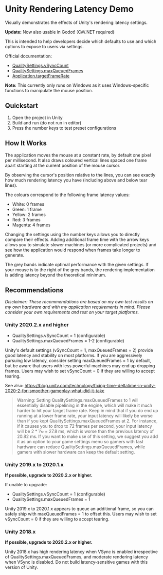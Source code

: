 # Unity Rendering Latency Demo

Visually demonstrates the effects of Unity's rendering latency settings.

**Update:** Now also usable in Godot! (C#/.NET required)

This is intended to help developers decide which defaults to use
and which options to expose to users via settings.

Official documentation:
* [QualitySettings.vSyncCount](https://docs.unity3d.com/ScriptReference/QualitySettings-vSyncCount.html)
* [QualitySettings.maxQueuedFrames](https://docs.unity3d.com/ScriptReference/QualitySettings-maxQueuedFrames.html)
* [Application.targetFrameRate](https://docs.unity3d.com/ScriptReference/Application-targetFrameRate.html)

**Note:** This currently only runs on Windows as it uses
Windows-specific functions to manipulate the mouse position.

## Quickstart

1. Open the project in Unity
1. Build and run (do not run in editor)
1. Press the number keys to test preset configurations

## How It Works

The application moves the mouse at a constant rate,
by default one pixel per millisecond.
It also draws coloured vertical lines spaced one frame apart
starting at the current position of the mouse cursor.

By observing the cursor's position relative to the lines,
you can see exactly how much rendering latency you have
(including above and below tear lines).

The colours correspond to the following frame latency values:

* White: 0 frames
* Green: 1 frame
* Yellow: 2 frames
* Red: 3 frames
* Magenta: 4 frames

Changing the settings using the number keys
allows you to directly compare their effects.
Adding additional frame time with the arrow keys allows you to
simulate slower machines (or more complicated projects) and see
how the application would respond when frames take longer to generate.

The grey bands indicate optimal performance with the given settings.
If your mouse is to the right of the grey bands, the rendering implementation
is adding latency beyond the theoretical minimum.

## Recommendations

*Disclaimer: These recommendations are based on my own test results
on my own hardware and with my application requirements in mind.
Please consider your own requirements and test on your target platforms.*

### Unity 2020.2.x and higher

* QualitySettings.vSyncCount = 1 (configurable)
* QualitySettings.maxQueuedFrames = 1-2 (configurable)

Unity's default settings (vSyncCount = 1, maxQueuedFrames = 2)
provide good latency and stability on most platforms.
If you are aggressively pursuing low latency, consider setting
maxQueuedFrames = 1 by default, but be aware that users with
less powerful machines may end up dropping frames.
Users may wish to set vSyncCount = 0 if they are willing to accept tearing.

See also: https://blog.unity.com/technology/fixing-time-deltatime-in-unity-2020-2-for-smoother-gameplay-what-did-it-take

> Warning: Setting QualitySettings.maxQueuedFrames to 1 will
> essentially disable pipelining in the engine, which will make it
> much harder to hit your target frame rate. Keep in mind that
> if you do end up running at a lower frame rate, your input latency
> will likely be worse than if you kept QualitySettings.maxQueuedFrames
> at 2. For instance, if it causes you to drop to 72 frames per second,
> your input latency will be 2 * 1⁄72 = 27.8 ms, which is
> worse than the previous latency of 20.82 ms.
> If you want to make use of this setting, we suggest you add it
> as an option to your game settings menu so gamers with fast hardware
> can reduce QualitySettings.maxQueuedFrames, while gamers with
> slower hardware can keep the default setting.

### Unity 2019.x to 2020.1.x

**If possible, upgrade to 2020.2.x or higher.**

If unable to upgrade:

* QualitySettings.vSyncCount = 1 (configurable)
* QualitySettings.maxQueuedFrames = 1

Unity 2019.x to 2020.1.x appears to queue an additional frame,
so you can safely ship with maxQueuedFrames = 1 to offset this.
Users may wish to set vSyncCount = 0 if they are willing to accept tearing.

### Unity 2018.x

**If possible, upgrade to 2020.2.x or higher.**

Unity 2018.x has high rendering latency when VSync is enabled
irrespective of QualitySettings.maxQueuedFrames,
and moderate rendering latency when VSync is disabled.
Do not build latency-sensitive games with this version of Unity.
